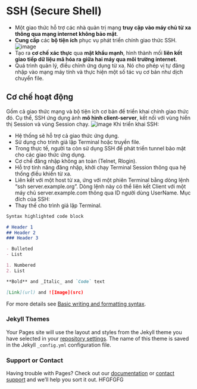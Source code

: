 # **SSH (Secure Shell)**
- Một giao thức hỗ trợ các nhà quản trị mạng **truy cập vào máy chủ từ xa thông qua mạng internet không bảo mật**. 
- **Cung cấp** các **bộ tiện ích** phục vụ phát triển chính giao thức SSH.
![image](https://user-images.githubusercontent.com/46096038/179163200-e4a26530-8fe9-46fa-9539-a804eb6418f2.png)
- Tạo ra **cơ chế xác thực** qua **mật khẩu mạnh**, hình thành mối **liên kết giao tiếp dữ liệu mã hóa ra giữa hai máy qua môi trường internet**.
- Quá trình quản lý, điều chỉnh ứng dụng từ xa. Nó cho phép vị tự đăng nhập vào mạng máy tính và thực hiện một số tác vụ cơ bản như dịch chuyển file.

## Cơ chế hoạt động
  Gồm cả giao thức mạng và bộ tiện ích cơ bản để triển khai chính giao thức đó. Cụ thể, SSH ứng dụng ảnh **mô hình client-server**, kết nối với vùng hiển thị Session và vùng Session chạy.
![image](https://user-images.githubusercontent.com/46096038/179169924-182e0aaf-a56f-4d55-9f23-759cca05e160.png)
Khi triển khai SSH:
- Hệ thống sẽ hỗ trợ cả giao thức ứng dụng.
- Sử dụng cho trình giả lập Terminal hoặc truyền file. 
- Trong thực tế, người ta còn sử dụng SSH để phát triển tunnel bảo mật cho các giao thức ứng dụng.
- Cơ chế đăng nhập không an toàn (Telnet, Rlogin).
- Hỗ trợ tính năng đăng nhập, khởi chạy Terminal Session thông qua hệ thống điều khiển từ xa.
- Liên kết với một host từ xa, ứng với một phiên Terminal bằng dòng lệnh “ssh server.example.org”. Dòng lệnh này có thể liên kết Client với một máy chủ server.example.com thông qua ID người dùng UserName.
Mục đích của SSH:
- Thay thế cho trình giả lập Terminal.
```markdown
Syntax highlighted code block

# Header 1
## Header 2
### Header 3

- Bulleted
- List

1. Numbered
2. List

**Bold** and _Italic_ and `Code` text

[Link](url) and ![Image](src)
```

For more details see [Basic writing and formatting syntax](https://docs.github.com/en/github/writing-on-github/getting-started-with-writing-and-formatting-on-github/basic-writing-and-formatting-syntax).

### Jekyll Themes

Your Pages site will use the layout and styles from the Jekyll theme you have selected in your [repository settings](https://github.com/phamduyuyenphuong/DevOps.github.io/settings/pages). The name of this theme is saved in the Jekyll `_config.yml` configuration file.

### Support or Contact

Having trouble with Pages? Check out our [documentation](https://docs.github.com/categories/github-pages-basics/) or [contact support](https://support.github.com/contact) and we’ll help you sort it out.
HFGFGFG
